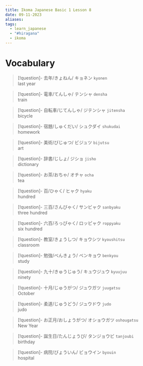 ```yaml
---
title: Ikoma Japanese Basic 1 Lesson 8
date: 09-11-2023
aliases: 
tags:
  - learn_japanese
  - "#hiragana"
  - ikoma
---
```

# Vocabulary

> [!question]- 去年/きょねん/ キョネン 
> `kyonen`  
> last year

> [!question]- 電車/てんしゃ/ テンシャ 
> `densha`  
> train

> [!question]- 自転車/じてんしゃ/ ジテンシャ 
> `jitensha`  
> bicycle

> [!question]- 宿題/しゅくだい/ シュクダイ 
> `shukudai`  
> homework

> [!question]- 美術/びじゅつ/ ビジュツ 
> `bijutsu`  
> art

> [!question]- 辞書/じしょ/ ジショ 
> `jisho`  
> dictionary

> [!question]- お茶/おちゃ/ オチャ 
> `ocha`  
> tea

> [!question]- 百/ひゃく/ ヒャク 
> `hyaku`  
> hundred

> [!question]- 三百/さんびゃく/ サンビャク 
> `sanbyaku`  
> three hundred

> [!question]- 六百/ろっぴゃく/ ロッピャク 
> `roppyaku`  
> six hundred

> [!question]- 教室/きょうしつ/ キョウシツ 
> `kyoushitsu`  
> classroom

> [!question]- 勉強/べんきょう/ ベンキョウ 
> `benkyou`  
> study

>[!question]- 九十/きゅうじゅう/ キュウジュウ 
>`kyuujuu`  
>ninety

> [!question]- 十月/じゅうがつ/ ジュウガツ 
> `juugatsu`  
> October

> [!question]- 柔道/じゅうどう/ ジュウドウ 
> `judo`  
> judo

> [!question]- お正月/おしょうがつ/ オショウガツ 
> `oshougatsu`  
> New Year

> [!question]- 誕生日/たんじょうび/ タンジョウビ 
> `tanjoubi`  
> birthday

> [!question]- 病院/びょういん/ ビョウイン 
> `byouin`  
> hospital